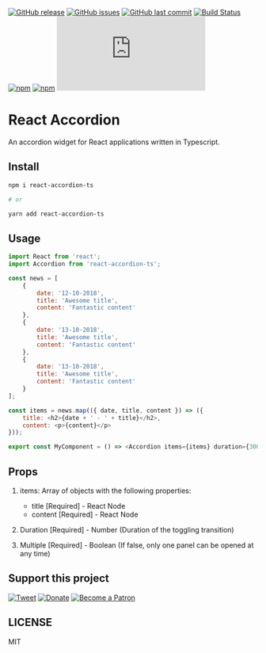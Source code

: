 [![GitHub release](https://img.shields.io/github/release/scriptex/react-accordion-ts.svg)](https://github.com/scriptex/react-accordion-ts/releases/latest)
[![GitHub issues](https://img.shields.io/github/issues/scriptex/react-accordion-ts.svg)](https://github.com/scriptex/react-accordion-ts/issues)
[![GitHub last commit](https://img.shields.io/github/last-commit/scriptex/react-accordion-ts.svg)](https://github.com/scriptex/react-accordion-ts/commits/master)
[![Build Status](https://travis-ci.com/scriptex/react-accordion-ts.svg?branch=master)](https://travis-ci.com/scriptex/react-accordion-ts)
[![npm](https://img.shields.io/npm/dt/react-accordion-ts.svg)](https://www.npmjs.com/package/react-accordion-ts)
[![npm](https://img.shields.io/npm/v/react-accordion-ts.svg)](https://www.npmjs.com/package/react-accordion-ts)
[![Analytics](https://ga-beacon.appspot.com/UA-83446952-1/github.com/scriptex/react-accordion-ts/README.md)](https://github.com/scriptex/react-accordion-ts/)

# React Accordion

An accordion widget for React applications written in Typescript.

## Install

```sh
npm i react-accordion-ts

# or

yarn add react-accordion-ts
```

## Usage

```javascript
import React from 'react';
import Accordion from 'react-accordion-ts';

const news = [
	{
		date: '12-10-2018',
		title: 'Awesome title',
		content: 'Fantastic content'
	},
	{
		date: '13-10-2018',
		title: 'Awesome title',
		content: 'Fantastic content'
	},
	{
		date: '13-10-2018',
		title: 'Awesome title',
		content: 'Fantastic content'
	}
];

const items = news.map(({ date, title, content }) => ({
	title: <h2>{date + ' - ' + title}</h2>,
	content: <p>{content}</p>
}));

export const MyComponent = () => <Accordion items={items} duration={300} multiple={true} />;
```

## Props

1. items: Array of objects with the following properties:

    - title [Required] - React Node
    - content [Required] - React Node

2. Duration [Required] - Number (Duration of the toggling transition)

3. Multiple [Required] - Boolean (If false, only one panel can be opened at any time)

## Support this project

[![Tweet](https://img.shields.io/badge/Tweet-Share_this_repository-blue.svg?style=flat-square&logo=twitter&color=38A1F3)](https://twitter.com/intent/tweet?text=Checkout%20this%20awesome%20software%20project%3A&url=https%3A%2F%2Fgithub.com%2Fscriptex%2Freact-accordion-ts&via=scriptexbg&hashtags=software%2Cgithub%2Ccode%2Cawesome)
[![Donate](https://img.shields.io/badge/Donate-Support_me_on_PayPal-blue.svg?style=flat-square&logo=paypal&color=222d65)](https://www.paypal.me/scriptex)
[![Become a Patron](https://img.shields.io/badge/Become_Patron-Support_me_on_Patreon-blue.svg?style=flat-square&logo=patreon&color=e64413)](https://www.patreon.com/atanas)

## LICENSE

MIT
